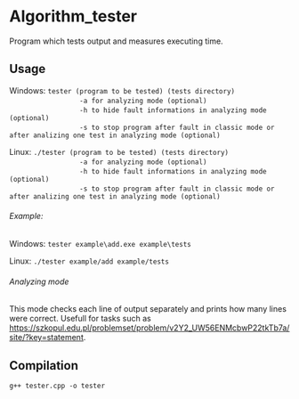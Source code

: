 # Algorithm_tester

Program which tests output and measures executing time.

## Usage
Windows:
`tester (program to be tested) (tests directory)`<br/>
&nbsp;&nbsp;&nbsp;&nbsp;&nbsp;&nbsp;&nbsp;&nbsp;&nbsp;&nbsp;&nbsp;&nbsp;&nbsp;&nbsp;&nbsp;&nbsp;&nbsp;&nbsp;&nbsp;&nbsp;&nbsp;&nbsp;&nbsp;&nbsp;&nbsp;&nbsp;&nbsp;&nbsp;&nbsp;&nbsp;&nbsp;&nbsp;`-a for analyzing mode (optional)`<br/>
&nbsp;&nbsp;&nbsp;&nbsp;&nbsp;&nbsp;&nbsp;&nbsp;&nbsp;&nbsp;&nbsp;&nbsp;&nbsp;&nbsp;&nbsp;&nbsp;&nbsp;&nbsp;&nbsp;&nbsp;&nbsp;&nbsp;&nbsp;&nbsp;&nbsp;&nbsp;&nbsp;&nbsp;&nbsp;&nbsp;&nbsp;&nbsp;`-h to hide fault informations in analyzing mode (optional)`<br/>
&nbsp;&nbsp;&nbsp;&nbsp;&nbsp;&nbsp;&nbsp;&nbsp;&nbsp;&nbsp;&nbsp;&nbsp;&nbsp;&nbsp;&nbsp;&nbsp;&nbsp;&nbsp;&nbsp;&nbsp;&nbsp;&nbsp;&nbsp;&nbsp;&nbsp;&nbsp;&nbsp;&nbsp;&nbsp;&nbsp;&nbsp;&nbsp;`-s to stop program after fault in classic mode or after analizing one test in analyzing mode (optional)`

Linux:
`./tester (program to be tested) (tests directory)`<br/>
&nbsp;&nbsp;&nbsp;&nbsp;&nbsp;&nbsp;&nbsp;&nbsp;&nbsp;&nbsp;&nbsp;&nbsp;&nbsp;&nbsp;&nbsp;&nbsp;&nbsp;&nbsp;&nbsp;&nbsp;&nbsp;&nbsp;&nbsp;&nbsp;&nbsp;&nbsp;&nbsp;&nbsp;&nbsp;&nbsp;&nbsp;&nbsp;`-a for analyzing mode (optional)`<br/>
&nbsp;&nbsp;&nbsp;&nbsp;&nbsp;&nbsp;&nbsp;&nbsp;&nbsp;&nbsp;&nbsp;&nbsp;&nbsp;&nbsp;&nbsp;&nbsp;&nbsp;&nbsp;&nbsp;&nbsp;&nbsp;&nbsp;&nbsp;&nbsp;&nbsp;&nbsp;&nbsp;&nbsp;&nbsp;&nbsp;&nbsp;&nbsp;`-h to hide fault informations in analyzing mode (optional)`<br/>
&nbsp;&nbsp;&nbsp;&nbsp;&nbsp;&nbsp;&nbsp;&nbsp;&nbsp;&nbsp;&nbsp;&nbsp;&nbsp;&nbsp;&nbsp;&nbsp;&nbsp;&nbsp;&nbsp;&nbsp;&nbsp;&nbsp;&nbsp;&nbsp;&nbsp;&nbsp;&nbsp;&nbsp;&nbsp;&nbsp;&nbsp;&nbsp;`-s to stop program after fault in classic mode or after analizing one test in analyzing mode (optional)`

###### Example:

Windows:
`tester example\add.exe example\tests`

Linux:
`./tester example/add example/tests`

###### Analyzing mode
This mode checks each line of output separately and prints how many lines were correct. Usefull for tasks such as https://szkopul.edu.pl/problemset/problem/v2Y2_UW56ENMcbwP22tkTb7a/site/?key=statement.

## Compilation
`g++ tester.cpp -o tester`

